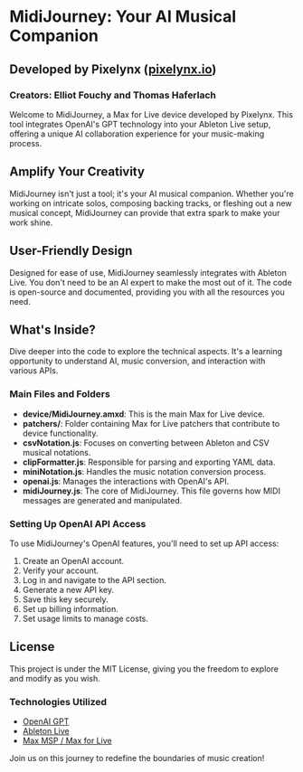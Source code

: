 # MidiJourney: Your AI Musical Companion

## Developed by Pixelynx ([pixelynx.io](https://pixelynx.io))

### Creators: Elliot Fouchy and Thomas Haferlach

Welcome to MidiJourney, a Max for Live device developed by Pixelynx. This tool integrates OpenAI's GPT technology into your Ableton Live setup, offering a unique AI collaboration experience for your music-making process.

## Amplify Your Creativity

MidiJourney isn't just a tool; it's your AI musical companion. Whether you're working on intricate solos, composing backing tracks, or fleshing out a new musical concept, MidiJourney can provide that extra spark to make your work shine.

## User-Friendly Design

Designed for ease of use, MidiJourney seamlessly integrates with Ableton Live. You don't need to be an AI expert to make the most out of it. The code is open-source and documented, providing you with all the resources you need.

## What's Inside?

Dive deeper into the code to explore the technical aspects. It's a learning opportunity to understand AI, music conversion, and interaction with various APIs.

### Main Files and Folders

- **device/MidiJourney.amxd**: This is the main Max for Live device.
- **patchers/**: Folder containing Max for Live patchers that contribute to device functionality.
- **csvNotation.js**: Focuses on converting between Ableton and CSV musical notations.
- **clipFormatter.js**: Responsible for parsing and exporting YAML data.
- **miniNotation.js**: Handles the music notation conversion process.
- **openai.js**: Manages the interactions with OpenAI's API.
- **midiJourney.js**: The core of MidiJourney. This file governs how MIDI messages are generated and manipulated.

### Setting Up OpenAI API Access

To use MidiJourney's OpenAI features, you'll need to set up API access:

1. Create an OpenAI account.
2. Verify your account.
3. Log in and navigate to the API section.
4. Generate a new API key.
5. Save this key securely.
6. Set up billing information.
7. Set usage limits to manage costs.

## License

This project is under the MIT License, giving you the freedom to explore and modify as you wish.

### Technologies Utilized

- [OpenAI GPT](https://openai.com/research/gpt-3/)
- [Ableton Live](https://www.ableton.com/)
- [Max MSP / Max for Live](https://cycling74.com/products/max)

Join us on this journey to redefine the boundaries of music creation!
